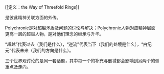 [[定义：the Way of Threefold Rings]]


是彼此精神关联方面的外传。

Polychronic是对超越矛盾及问题的讨论与解决；Polychronic人物对应精神层面更高一层的超越人物，是对他们理念的继承与升华。

“超越”代表过去（我们是什么），“逆流”代表当下（我们的处境是什么），“白纪元”代表未来（我们的方向是什么）。

三个世界观讨论的是同一套话题，其中每一个的补充与删减都会影响到另两个的侧重点及走向。